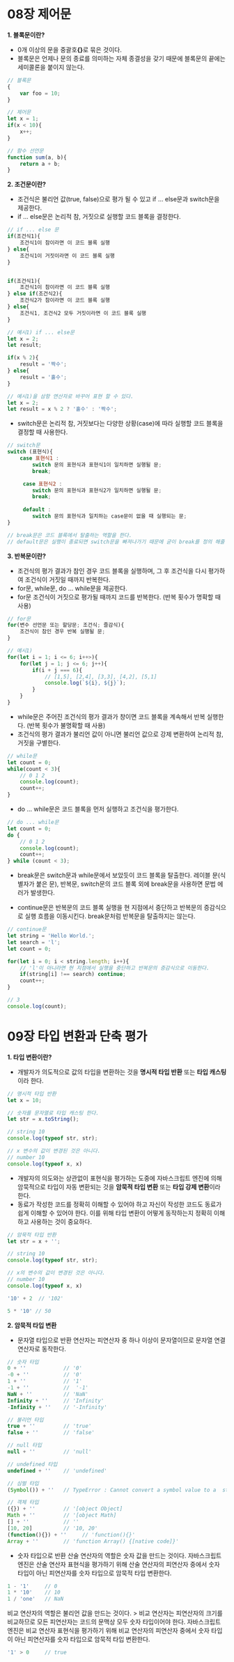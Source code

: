 # 08장 제어문
**1. 블록문이란?**
+ 0개 이상의 문을 중괄호<b>{}</b>로 묶은 것이다.
+ 블록문은 언제나 문의 종료를 의미하는 자체 종결성을 갖기 때문에 블록문의 끝에는 세미콜론을 붙이지 않는다.
```javascript
// 블록문
{
    var foo = 10;
}

// 제어문
let x = 1;
if(x < 10){
    x++;
}

// 함수 선언문
function sum(a, b){
    return a + b;
}
```

**2. 조건문이란?**
+ 조건식은 불리언 값(true, false)으로 평가 될 수 있고 if ... else문과 switch문을 제공한다.
+ if ... else문은 논리적 참, 거짓으로 실행할 코드 블록을 결정한다.
```javascript
// if ... else 문
if(조건식1){
    조건식1이 참이라면 이 코드 블록 실행
} else{
    조건식1이 거짓이라면 이 코드 블록 실행
}


if(조건식1){
    조건식1이 참이라면 이 코드 블록 실행
} else if(조건식2){
    조건식2가 참이라면 이 코드 블록 실행
} else{
    조건식1, 조건식2 모두 거짓이라면 이 코드 블록 실행
}

// 예시1) if ... else문
let x = 2;
let result;

if(x % 2){
    result = '짝수';
} else{
    result = '홀수';
}

// 예시1)을 삼항 연산자로 바꾸어 표현 할 수 있다.
let x = 2;
let result = x % 2 ? '홀수' : '짝수';
```

+ switch문은 논리적 참, 거짓보다는 다양한 상황(case)에 따라 실행할 코드 블록을 결정할 때 사용한다.
```javascript
// switch문
switch (표현식){
    case 표현식1 :
        switch 문의 표현식과 표현식1이 일치하면 실행될 문;
        break;

     case 표현식2 :
        switch 문의 표현식과 표현식2가 일치하면 실행될 문;
        break;
        
     default :
        switch 문의 표현식과 일치하는 case문이 없을 때 실행되는 문;   
}

// break문은 코드 블록에서 탈출하는 역할을 한다.
// default문은 실행이 종료되면 switch문을 빠져나가기 때문에 굳이 break를 정의 해줄 필요 없다.

```


**3. 반복문이란?**
+ 조건식의 평가 결과가 참인 경우 코드 블록을 실행하며, 그 후 조건식을 다시 평가하여 조건식이 거짓일 때까지 반복한다.
+ for문, while문, do ... while문을 제공한다.
+ for문 조건식이 거짓으로 평가될 때까지 코드를 반복한다. (반복 횟수가 명확할 때 사용)
```javascript
// for문
for(변수 선언문 또는 할당문; 조건식; 즐감식){
    조건식이 참인 경우 반복 실행될 문;
}

// 예시1)
for(let i = 1; i <= 6; i++>){
    for(let j = 1; j <= 6; j++){
        if(i + j === 6){
            // [1,5], [2,4], [3,3], [4,2], [5,1]
            console.log(`${i}, ${j}`);
        }
    }
}
```
+ while문은 주어진 조건식의 평가 결과가 창이면 코드 블록을 계속해서 반복 실행한다. (반복 횟수가 불명확할 때 사용)
+ 조건식의 평가 결과가 불리언 값이 아니면 불리언 값으로 강제 변환하여 논리적 참,거짓을 구별한다.
```javascript
// while문
let count = 0;
while(count < 3){
    // 0 1 2
    console.log(count);
    count++;
}
```

+ do ... while문은 코드 블록을 먼저 실행하고 조건식을 평가한다.
```javascript
// do ... while문
let count = 0;
do {
    // 0 1 2
    console.log(count);
    count++;
} while (count < 3);
```

+ break문은 switch문과 while문에서 보았듯이 코드 블록을 탈출한다. 레이블 문(식별자가 붙은 문), 반복문, switch문의 코드 블록 외에 break문을 사용하면 문법 에러가 발생한다.

+ continue문은 반복문의 코드 블록 실행을 현 지점에서 중단하고 반복문의 증감식으로 실행 흐름을 이동시킨다. break문처럼 반복문을 탈출하지는 않는다.
```javascript
// continue문
let string = 'Hello World.';
let search = 'l';
let count = 0;

for(let i = 0; i < string.length; i++){
    // 'l'이 아니라면 현 지점에서 실행을 중단하고 반복문의 증감식으로 이동한다.
    if(string[i] !== search) continue;
    count++;
}

// 3
console.log(count);

```



# 09장 타입 변환과 단축 평가
**1. 타입 변환이란?**
+ 개발자가 의도적으로 값의 타입을 변환하는 것을 <b>명시적 타입 반환</b> 또는 <b>타입 캐스팅</b>이라 한다.
```javascript
// 명시적 타입 반환
let x = 10;

// 숫자를 문자열로 타입 캐스팅 한다.
let str = x.toString();

// string 10
console.log(typeof str, str);

// x 변수의 값이 변경된 것은 아니다.
// number 10
console.log(typeof x, x)
```

+ 개발자의 의도와는 상관없이 표현식을 평가하는 도중에 자바스크립트 엔진에 의해 암묵적으로 타입이 자동 변환되는 것을 <b>암묵적 타입 변환</b> 또는 <b>타입 강제 변환</b>이라 한다.
+ 동료가 작성한 코드를 정확히 이해할 수 있어야 하고 자신이 작성한 코드도 동료가 쉽게 이해할 수 있어야 한다. 이를 위해 타입 변환이 어떻게 동작하는지 정확히 이해하고 사용하는 것이 중요하다.
```javascript
// 암묵적 타입 반환
let str = x + '';

// string 10
console.log(typeof str, str);

// x의 변수의 값이 변경된 것은 아니다.
// number 10
console.log(typeof x, x)

'10' + 2  // '102'

5 * '10' // 50
```


**2. 암묵적 타입 변환**
+ 문자열 타입으로 반환
연산자는 피연산자 중 하나 이상이 문자열이므로 문자열 연결 연산자로 동작한다.
```javascript
// 숫자 타입
0 + ''            // '0'
-0 + ''           // '0'
1 + ''            // '1'
-1 + ''           //  '-1'
NaN + ''          // 'NaN'
Infinity + ''     // 'Infinity'
-Infinity + ''    // '-Infinity'

// 불리언 타입
true + ''         // 'true'
false + ''        // 'false'

// null 타입 
null + ''         // 'null'

// undefined 타입
undefined + ''    // 'undefined'

// 심벌 타입
(Symbol()) + ''   // TypeError : Cannot convert a symbol value to a  string

// 객체 타입
({}) + ''         // '[object Object]
Math + ''         // '[object Math]
[] + ''           // ''
[10, 20]          // '10, 20'
(function(){}) + ''     // 'function(){}'
Array + ''        // 'function Array() {[native code]}'
```


+ 숫자 타입으로 반환
산술 연산자의 역할은 숫자 값을 만드는 것이다. 자바스크립트 엔진은 산술 연산자 표현식을 평가하기 위해 산술 연산자의 피연산자 중에서 숫자 타입이 아닌 피연산자를 숫자 타입으로 암묵적 타입 변환한다.
```javascript
1 - '1'     // 0
1 * '10'    // 10
1 / 'one'   // NaN
```

비교 연산자의 역할은 불리언 값을 만드는 것이다. > 비교 연산자는 피연산자의 크기를 비교하므로 모든 피연산자는 코드의 문맥상 모두 숫자 타입이어야 한다. 자바스크립트 엔진은 비교 연산자 표현식을 평가하기 위해 비교 연산자의 피연산자 중에서 숫자 타입이 아닌 피연산자를 숫자 타입으로 암묵적 타입 변환한다.
```javascript
'1' > 0     // true
```